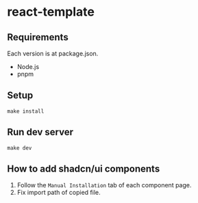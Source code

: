 # react-template

## Requirements

Each version is at package.json.

- Node.js
- pnpm

## Setup

```
make install
```

## Run dev server

```
make dev
```

## How to add shadcn/ui components

1. Follow the `Manual Installation` tab of each component page.
2. Fix import path of copied file.
